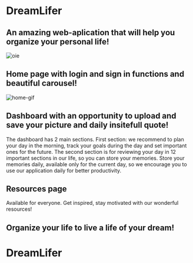 # DreamLifer
## An amazing web-aplication that will help you organize your personal life!

![oie](https://user-images.githubusercontent.com/45444261/69367197-6c7f5f00-0c5d-11ea-8cd8-4d588746586e.gif)
## Home page with login and sign in functions and beautiful carousel!
![home-gif](https://user-images.githubusercontent.com/45444261/69371386-5a092380-0c65-11ea-949d-0dc245a96412.gif)


## Dashboard with an opportunity to upload and save your picture and daily insitefull quote!
The dashboard has 2 main sections. First section: we recommend to plan your day in the morning, track your goals during the day and set important ones for the future. The second section is for reviewing your day in 12 important sections in our life, so you can store your memories. Store your memories daily, available only for the current day, so we encourage you to use our application daily for better productivity.
## Resources page
Available for everyone. Get inspired, stay motivated with our wonderful resources!

## Organize your life to live a life of your dream!
# DreamLifer
